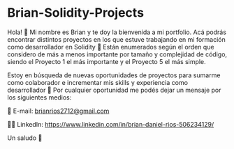 # Brian-Solidity-Projects
Hola! :wave: Mi nombre es Brian y te doy la bienvenida a mi portfolio. Acá podrás encontrar distintos proyectos en los que estuve trabajando en mi formación como desarrollador en Solidity :briefcase: Están enumerados según el orden que considero de más a menos importante por tamaño y complejidad de código, siendo el Proyecto 1 el más importante y el Proyecto 5 el más simple.

Estoy en búsqueda de nuevas oportunidades de proyectos para sumarme como colaborador e incrementar mis skills y experiencia como desarrollador :raised_hands: Por cualquier oportunidad me podés dejar un mensaje por los siguientes medios:

:incoming_envelope: E-mail: brianrios2712@gmail.com

:man_technologist: LinkedIn: https://www.linkedin.com/in/brian-daniel-rios-506234129/

Un saludo :slightly_smiling_face:
